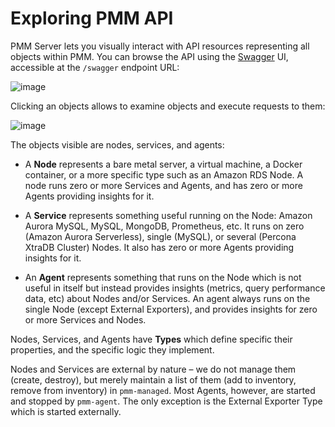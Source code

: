 # Exploring PMM API

PMM Server lets you visually interact with API resources representing all objects within PMM. You can browse the API using the [Swagger](https://swagger.io/tools/swagger-ui/) UI, accessible at the `/swagger` endpoint URL:

![image](/../_images/swagger.png)

Clicking an objects allows to examine objects and execute requests to them:

![image](/../_images/api.png)

The objects visible are nodes, services, and agents:

* A **Node** represents a bare metal server, a virtual machine, a Docker container, or a more specific type such as an Amazon RDS Node. A node runs zero or more Services and Agents, and has zero or more Agents providing insights for it.

* A **Service** represents something useful running on the Node: Amazon Aurora MySQL, MySQL, MongoDB, Prometheus, etc. It runs on zero (Amazon Aurora Serverless), single (MySQL), or several (Percona XtraDB Cluster) Nodes. It also has zero or more Agents providing insights for it.

* An **Agent** represents something that runs on the Node which is not useful in itself but instead provides insights (metrics, query performance data, etc) about Nodes and/or Services. An agent always runs on the single Node (except External Exporters), and provides insights for zero or more Services and Nodes.

Nodes, Services, and Agents have **Types** which define specific their properties, and the specific logic they implement.

Nodes and Services are external by nature – we do not manage them (create, destroy), but merely maintain a list of them (add to inventory, remove from inventory) in `pmm-managed`. Most Agents, however, are started and stopped by `pmm-agent`. The only exception is the External Exporter Type which is started externally.
